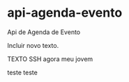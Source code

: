 # api-agenda-evento
Api de Agenda de Evento


Incluir novo texto.

TEXTO SSH agora meu jovem

teste teste
